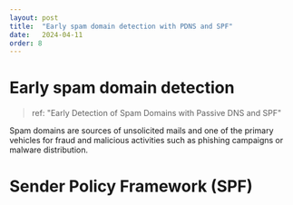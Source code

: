 ```yaml
---
layout: post
title:  "Early spam domain detection with PDNS and SPF"
date:   2024-04-11
order: 8
---
```

# Early spam domain detection 

>ref:  "Early Detection of Spam Domains with Passive DNS and SPF"

Spam domains are sources of unsolicited mails and one of
the primary vehicles for fraud and malicious activities such as phishing
campaigns or malware distribution.

# Sender Policy Framework (SPF)